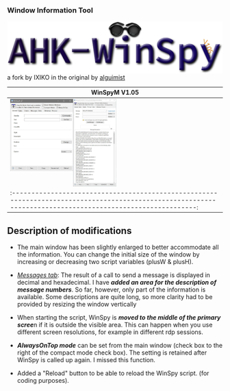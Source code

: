 ### Window Information Tool

<img src="https://github.com/Ixiko/AHK-WinSpyM/blob/master/Resources/AHK-WinSpy.svg" align="left"  scale="20%" />

a fork by IXIKO in the original by [alguimist](https://sourceforge.net/u/alguimist/profile/)



|   WinSpyM V1.05   |
| ---- |
| <img src="https://github.com/Ixiko/AHK-WinSpyM/blob/master/Resources/WindowShot1.JPG" alt="WindowShot1" align="left" style="zoom: 20%;" /> <img src="https://github.com/Ixiko/AHK-WinSpyM/blob/master/Resources/WindowShot.JPG" alt="WindowShot" align="left" style="zoom: 20%;" /> <br> |
| :----------------------------------------------------------------------------------------------------------------------------------------------------------: 

## Description of modifications

* The main window has been slightly enlarged to better accommodate all the information. You can change the initial size of the window by increasing or decreasing two script variables (plusW & plusH). 

- <u>*Messages tab*</u>: The result of a call to send a message is displayed in decimal and hexadecimal.
I have ***added an area for the description of message numbers***. So far, however, only part of the information is available. Some descriptions are quite long, so more clarity had to be provided by resizing the window vertically

- When starting the script, WinSpy is ***moved to the middle of the primary scree***n if it is outside the visible area. This can happen when you use different screen resolutions, for example in different rdp sessions.

- ***AlwaysOnTop mode*** can be set from the main window (check box to the right of the compact mode check box).
The setting is retained after WinSpy is called up again. I missed this function. 

* Added a "Reload" button to be able to reload the WinSpy script. (for coding purposes).





